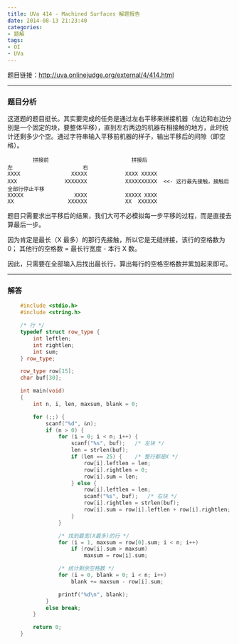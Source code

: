 ```yaml
---
title: UVa 414 - Machined Surfaces 解题报告
date: 2014-08-13 21:23:40
categories:
- 题解
tags:
- OI
- UVa
---
```


题目链接：<http://uva.onlinejudge.org/external/4/414.html>

---

### 题目分析

这道题的题目挺长。其实要完成的任务是通过左右平移来拼接机器（左边和右边分别是一个固定的块，要整体平移），直到左右两边的机器有相接触的地方，此时统计还剩多少个空。通过字符串输入平移前机器的样子，输出平移后的间隙（即空格）。

<!-- more -->

            拼接前                          拼接后
	左                      右
	XXXX                XXXXX            XXXX XXXXX
	XXX               XXXXXXX            XXXXXXXXXX  <<- 这行最先接触，接触后全部行停止平移
	XXXXX                XXXX            XXXXX XXXX
	XX                 XXXXXX            XX  XXXXXX

题目只需要求出平移后的结果，我们大可不必模拟每一步平移的过程，而是直接去算最后一步。

因为肯定是最长（X 最多）的那行先接触，所以它是无缝拼接，该行的空格数为 0；
其他行的空格数 = 最长行宽度 - 本行 X 数。

因此，只需要在全部输入后找出最长行，算出每行的空格空格数并累加起来即可。

---

### 解答

``` cpp
	#include <stdio.h>
	#include <string.h>

	/* 行 */
	typedef struct row_type {
		int leftlen;
		int rightlen;
		int sum;
	} row_type;

	row_type row[15];
	char buf[30];

	int main(void)
	{
		int n, i, len, maxsum, blank = 0;

		for (;;) {
			scanf("%d", &n);
			if (n > 0) {
				for (i = 0; i < n; i++) {
					scanf("%s", buf);	/* 左块 */
					len = strlen(buf);
					if (len == 25) {	/* 整行都是X */
						row[i].leftlen = len;
						row[i].rightlen = 0;
						row[i].sum = len;
					} else {
						row[i].leftlen = len;
						scanf("%s", buf);	/* 右块 */
						row[i].rightlen = strlen(buf);
						row[i].sum = row[i].leftlen + row[i].rightlen;
					}
				}

				/* 找到最宽(X最多)的行 */
				for (i = 1, maxsum = row[0].sum; i < n; i++)
					if (row[i].sum > maxsum)
						maxsum = row[i].sum;

				/* 统计剩余空格数 */
				for (i = 0, blank = 0; i < n; i++)
					blank += maxsum - row[i].sum;

				printf("%d\n", blank);
			}
			else break;
		}

		return 0;
	}
```